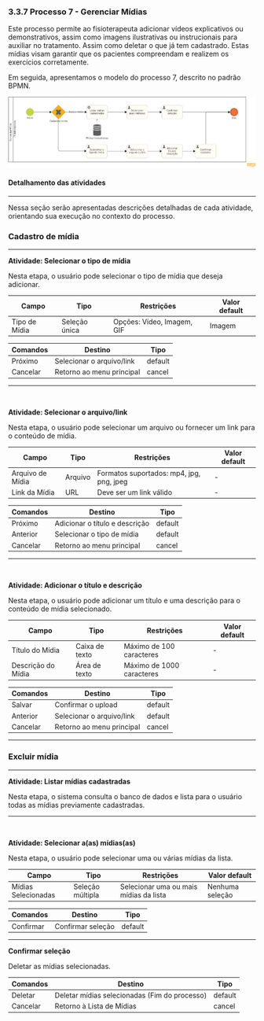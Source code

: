 ### 3.3.7 Processo 7 - Gerenciar Mídias

Este processo permite ao fisioterapeuta adicionar vídeos explicativos ou demonstrativos, assim como imagens ilustrativas ou instrucionais para auxiliar no tratamento. Assim como deletar o que já tem cadastrado. Estas mídias visam garantir que os pacientes compreendam e realizem os exercícios corretamente.

Em seguida, apresentamos o modelo do processo 7, descrito no padrão BPMN.

![Modelo BPMN do Processo 7](../assets/processes/processo-7-gerenciar-midia.png "Modelo BPMN do Processo 7.")

#### Detalhamento das atividades

---

Nessa seção serão apresentadas descrições detalhadas de cada atividade, orientando sua execução no contexto do processo.

### Cadastro de mídia

---

**Atividade: Selecionar o tipo de mídia**

Nesta etapa, o usuário pode selecionar o tipo de mídia que deseja adicionar.

| **Campo**     | **Tipo**      | **Restrições**             | **Valor default** |
| ------------- | ------------- | -------------------------- | ----------------- |
| Tipo de Mídia | Seleção única | Opções: Vídeo, Imagem, GIF | Imagem            |

| **Comandos** | **Destino**               | **Tipo** |
| ------------ | ------------------------- | -------- |
| Próximo      | Selecionar o arquivo/link | default  |
| Cancelar     | Retorno ao menu principal | cancel   |

---

<br>

**Atividade: Selecionar o arquivo/link**

Nesta etapa, o usuário pode selecionar um arquivo ou fornecer um link para o conteúdo de mídia.

| **Campo**        | **Tipo** | **Restrições**                           | **Valor default** |
| ---------------- | -------- | ---------------------------------------- | ----------------- |
| Arquivo de Mídia | Arquivo  | Formatos suportados: mp4, jpg, png, jpeg | -                 |
| Link da Mídia    | URL      | Deve ser um link válido                  | -                 |

| **Comandos** | **Destino**                    | **Tipo** |
| ------------ | ------------------------------ | -------- |
| Próximo      | Adicionar o título e descrição | default  |
| Anterior     | Selecionar o tipo de mídia     | default  |
| Cancelar     | Retorno ao menu principal      | cancel   |

---

<br>

**Atividade: Adicionar o título e descrição**

Nesta etapa, o usuário pode adicionar um título e uma descrição para o conteúdo de mídia selecionado.

| **Campo**          | **Tipo**       | **Restrições**            | **Valor default** |
| ------------------ | -------------- | ------------------------- | ----------------- |
| Título do Mídia    | Caixa de texto | Máximo de 100 caracteres  | -                 |
| Descrição do Mídia | Área de texto  | Máximo de 1000 caracteres | -                 |

| **Comandos** | **Destino**               | **Tipo** |
| ------------ | ------------------------- | -------- |
| Salvar       | Confirmar o upload        | default  |
| Anterior     | Selecionar o arquivo/link | default  |
| Cancelar     | Retorno ao menu principal | cancel   |

---

### Excluir mídia

---
**Atividade: Listar mídias cadastradas**

Nesta etapa, o sistema consulta o banco de dados e lista para o usuário todas as mídias previamente cadastradas.

---

<br>

**Atividade: Selecionar a(as) mídias(as)**

Nesta etapa, o usuário pode selecionar uma ou várias mídias da lista.

| **Campo**           | **Tipo**         | **Restrições**                         | **Valor default** |
| ------------------- | ---------------- | -------------------------------------- | ----------------- |
| Mídias Selecionadas | Seleção múltipla | Selecionar uma ou mais mídias da lista | Nenhuma seleção   |

| **Comandos** | **Destino**       | **Tipo** |
| ------------ | ----------------- | -------- |
| Confirmar    | Confirmar seleção | default  |

---

**Confirmar seleção**

Deletar as mídias selecionadas.

| **Comandos** | **Destino**                                   | **Tipo** |
| ------------ | --------------------------------------------- | -------- |
| Deletar      | Deletar mídias selecionadas (Fim do processo) | default  |
| Cancelar     | Retorno à Lista de Mídias                     | cancel   |